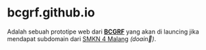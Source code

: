 # bcgrf.github.io

Adalah sebuah prototipe web dari **[BCGRF](https://instagram.com/broadcastgrafika)** yang akan di launcing jika mendapat subdomain dari [SMKN 4 Malang](https://smkn4malang.sch.id) _(doain🙏️)_.
